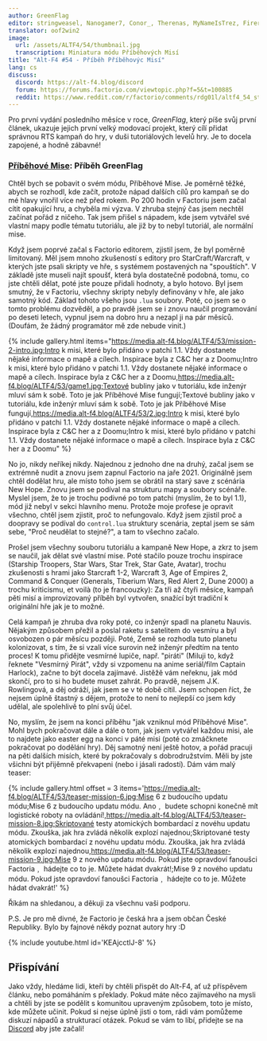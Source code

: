 ```yaml
---
author: GreenFlag
editor: stringweasel, Nanogamer7, Conor_, Therenas, MyNameIsTrez, Firerazer
translator: oof2win2
image:
  url: /assets/ALTF4/54/thumbnail.jpg
  transcription: Miniatura módu Příběhových Misí
title: "Alt-F4 #54 - Příběh Příběhovýc Misí"
lang: cs
discuss:
  discord: https://alt-f4.blog/discord
  forum: https://forums.factorio.com/viewtopic.php?f=5&t=100885
  reddit: https://www.reddit.com/r/factorio/comments/rdg01l/altf4_54_story_missions_the_story/
---
```


Pro první vydání posledního měsíce v roce, *GreenFlag*, který píše svůj první článek, ukazuje jejich první velký modovací projekt, který cílí přidat správnou RTS kampaň do hry, v duši tutoriálových levelů hry. Je to docela zapojené, a hodně zábavné!

### [Příběhové Mise](https://mods.factorio.com/mod/Story-Missions): Příběh <author>GreenFlag</author>

Chtěl bych se pobavit o svém módu, Příběhové Mise. Je poměrně těžké, abych se rozhodl, kde začít, protože nápad dalších cílů pro kampaň se do mé hlavy vnořil více než před rokem. Po 200 hodin v Factoriu jsem začal cítit opakující hru, a chyběla mi výzva. V zhruba stejný čas jsem nechtěl začínat pořád z ničeho. Tak jsem přišel s nápadem, kde jsem vytvářel své vlastní mapy podle tématu tutoriálu, ale již by to nebyl tutoriál, ale normální mise.

Když jsem poprvé začal s Factorio editorem, zjistil jsem, že byl poměrně limitovaný. Měl jsem mnoho zkušeností s editory pro StarCraft/Warcraft, v kterých jste psali skripty ve hře, s systémem postavených na "spouštích". V základě jste museli najít spoušť, která byla dostatečně podobná, tomu, co jste chtěli dělat, poté jste pouze přidali hodnoty, a bylo hotovo. Byl jsem smutný, že v Factoriu, všechny skripty nebyly definovány v hře, ale jako samotný kód. Základ tohoto všeho jsou `.lua` soubory. Poté, co jsem se o tomto problému dozvěděl, a po pravdě jsem se i znovu naučil programování po deseti letech, vypnul jsem na dobro hru a nezapl ji na pár měsíců. (Doufám, že žádný programátor mě zde nebude vinit.)

{% include gallery.html items="https://media.alt-f4.blog/ALTF4/53/mission-2-intro.jpg;Intro k misi⹁ které bylo přidáno v patchi 1.1. Vždy dostanete nějaké informace o mapě a cílech. Inspirace byla z C&C her a z Doomu;Intro k misi⹁ které bylo přidáno v patchi 1.1. Vždy dostanete nějaké informace o mapě a cílech. Inspirace byla z C&C her a z Doomu,https://media.alt-f4.blog/ALTF4/53/game1.jpg;Textové bubliny jako v tutoriálu⹁ kde inženýr mluví sám k sobě. Toto je jak Příběhové Mise fungují;Textové bubliny jako v tutoriálu⹁ kde inženýr mluví sám k sobě. Toto je jak Příběhové Mise fungují,https://media.alt-f4.blog/ALTF4/53/2.jpg;Intro k misi⹁ které bylo přidáno v patchi 1.1. Vždy dostanete nějaké informace o mapě a cílech. Inspirace byla z C&C her a z Doomu;Intro k misi⹁ které bylo přidáno v patchi 1.1. Vždy dostanete nějaké informace o mapě a cílech. Inspirace byla z C&C her a z Doomu" %}

No jo, nikdy neříkej nikdy. Najednou z jednoho dne na druhý, začal jsem se extrémně nudit a znovu jsem zapnul Factorio na jaře 2021. Originálně jsem chtěl dodělat hru, ale místo toho jsem se obrátil na starý save z scénária New Hope. Znovu jsem se podíval na strukturu mapy a soubory scénáře. Myslel jsem, že to je trochu podivné po tom patchi (myslím, že to byl 1.1), mód již nebyl v sekci hlavního menu. Protože moje profese je opravit všechno, chtěl jsem zjistit, proč to nefungovalo. Když jsem zjistil proč a doopravy se podíval do `control.lua` struktury scenária, zeptal jsem se sám sebe, "Proč neudělat to stejné?", a tam to všechno začalo.

Prošel jsem všechny souboru tutoriálu a kampaně New Hope, a zkrz to jsem se naučil, jak dělat své vlastní mise. Poté stačilo pouze trochu inspirace (Starship Troopers, Star Wars, Star Trek, Star Gate, Avatar), trochu zkušenosti s hrami jako Starcraft 1-2, Warcraft 3, Age of Empires 2, Command & Conquer (Generals, Tiberium Wars, Red Alert 2, Dune 2000) a trochu kriticismu, et voilà (to je francouzky): Za tři až čtyři měsíce, kampaň pěti misí a improvizovaný příběh byl vytvořen, snažící být tradiční k originální hře jak je to možné.

Celá kampaň je zhruba dva roky poté, co inženýr spadl na planetu Nauvis. Nějakým způsobem přežil a poslal raketu s satelitem do vesmíru a byl osvobozen o pár měsícu později. Poté, Země se rozhodla tuto planetu kolonizovat, s tím, že si vzali více surovin než inženýr předtím na tento proces! K tomu přidějte vesmírné lupiče, např. "piráti" (Miluji to, když řeknete "Vesmírný Pirát", vždy si vzpomenu na anime seriál/film Captain Harlock), začne to být docela zajímavé. Jistěžě vám neřeknu, jak mód skončí, pro to si ho budete muset zahrát. Po pravdě, nejsem J.K. Rowlingová, a děj odráží, jak jsem se v té době cítil. Jsem schopen říct, že nejsem úplně štastný s dějem, protože to není to nejlepší co jsem kdy udělal, ale spolehlivě to plní svůj účel.

No, myslím, že jsem na konci příběhu "jak vzniknul mód Příběhové Mise". Mohl bych pokračovat dále a dále o tom, jak jsem vytvářel každou misi, ale to najdete jako easter egg na konci v páté misi (poté co zmáčknete pokračovat po dodělání hry). Děj samotný není ještě hotov, a pořád pracuji na pěti dalších misích, které by pokračovaly s dobrodružstvím. Měli by jste všichni být přijěmně překvapeni (nebo i jásali radostí). Dám vám malý teaser:

{% include gallery.html offset = 3 items='https://media.alt-f4.blog/ALTF4/53/teaser-mission-6.jpg;Mise 6 z budoucího updatu módu;Mise 6 z budoucího updatu módu. Ano﹐ budete schopni konečně mít logistické roboty na ovládání!,https://media.alt-f4.blog/ALTF4/53/teaser-mission-8.jpg;Skriptované testy atomických bombardací z novéhu updatu módu. Zkouška⹁ jak hra zvládá několik explozí najednou;Skriptované testy atomických bombardací z novéhu updatu módu. Zkouška⹁ jak hra zvládá několik explozí najednou,https://media.alt-f4.blog/ALTF4/53/teaser-mission-9.jpg;Mise 9 z nového updatu módu. Pokud jste opravdoví fanoušci Factoria﹐ hádejte co to je. Můžete hádat dvakrát!;Mise 9 z nového updatu módu. Pokud jste opravdoví fanoušci Factoria﹐ hádejte co to je. Můžete hádat dvakrát!' %}

Říkám na shledanou, a děkuji za všechnu vaši podporu.

P.S. Je pro mě divné, že Factorio je česká hra a jsem občan České Republiky. Bylo by fajnové někdy poznat autory hry :D

{% include youtube.html id='KEAjcctlJ-8' %}

## Přispívání

Jako vždy, hledáme lidi, kteří by chtěli přispět do Alt-F4, ať už příspěvem článku, nebo pomáháním s překlady. Pokud máte něco zajímavého na mysli a chtěli by jste se podělit s komunitou upraveným způsobem, toto je místo, kde můžete učinit. Pokud si nejse úplně jisti o tom, rádi vám pomůžeme diskuzí nápadů a strukturací otázek. Pokud se vám to líbí, přidejte se na [Discord](https://alt-f4.blog/discord) aby jste začali!